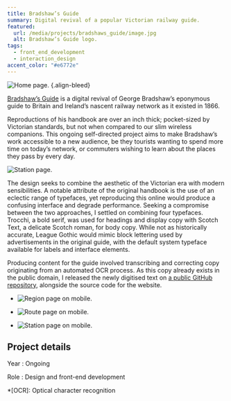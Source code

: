 ```yaml
---
title: Bradshaw’s Guide
summary: Digital revival of a popular Victorian railway guide.
featured:
  url: /media/projects/bradshaws_guide/image.jpg
  alt: Bradshaw’s Guide logo.
tags:
  - front_end_development
  - interaction_design
accent_color: "#e6772e"
---
```


![Home page.](/media/projects/bradshaws_guide/homepage.png#screenshot)
{.align-bleed}

[Bradshaw’s Guide][1] is a digital revival of George Bradshaw’s eponymous guide to Britain and Ireland’s nascent railway network as it existed in 1866.

Reproductions of his handbook are over an inch thick; pocket-sized by Victorian standards, but not when compared to our slim wireless companions. This ongoing self-directed project aims to make Bradshaw’s work accessible to a new audience, be they tourists wanting to spend more time on today’s network, or commuters wishing to learn about the places they pass by every day.

![Station page.](/media/projects/bradshaws_guide/station.png#screenshot "Station pages feature photochrom images sourced from the Library of Congress.")

The design seeks to combine the aesthetic of the Victorian era with modern sensibilities. A notable attribute of the original handbook is the use of an eclectic range of typefaces, yet reproducing this online would produce a confusing interface and degrade performance. Seeking a compromise between the two approaches, I settled on combining four typefaces. Trocchi, a bold serif, was used for headings and display copy with Scotch Text, a delicate Scotch roman, for body copy. While not as historically accurate, League Gothic would mimic block lettering used by advertisements in the original guide, with the default system typeface available for labels and interface elements.

Producing content for the guide involved transcribing and correcting copy originating from an automated OCR process. As this copy already exists in the public domain, I released the newly digitised text on [a public GitHub repository][2], alongside the source code for the website.

- ![Region page on mobile.](/media/projects/bradshaws_guide/mobile_region.png#screenshot)

- ![Route page on mobile.](/media/projects/bradshaws_guide/mobile_route.png#screenshot)

- ![Station page on mobile.](/media/projects/bradshaws_guide/mobile_station.png#screenshot)

## Project details

Year
: Ongoing

Role
: Design and front-end development

[1]: https://bradshaws.guide
[2]: https://github.com/bradshawsguide

*[OCR]: Optical character recognition
